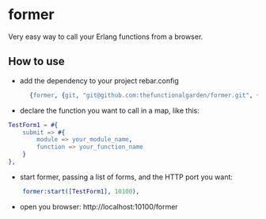 former
=====

Very easy way to call your Erlang functions from a browser.

How to use
-----
- add the dependency to your project rebar.config
```erlang
      {former, {git, "git@github.com:thefunctionalgarden/former.git", {branch, "main"}}}
```

- declare the function you want to call in a map, like this:
```erlang
TestForm1 = #{
    submit => #{
        module => your_module_name, 
        function => your_function_name
    }
},
```

- start former, passing a list of forms, and the HTTP port you want:
```erlang
    former:start([TestForm1], 10100),
```

- open you browser: http://localhost:10100/former
